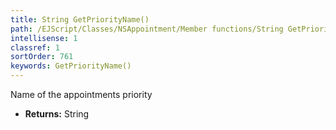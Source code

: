 ```yaml
---
title: String GetPriorityName()
path: /EJScript/Classes/NSAppointment/Member functions/String GetPriorityName()
intellisense: 1
classref: 1
sortOrder: 761
keywords: GetPriorityName()
---
```



Name of the appointments priority



* **Returns:** String


